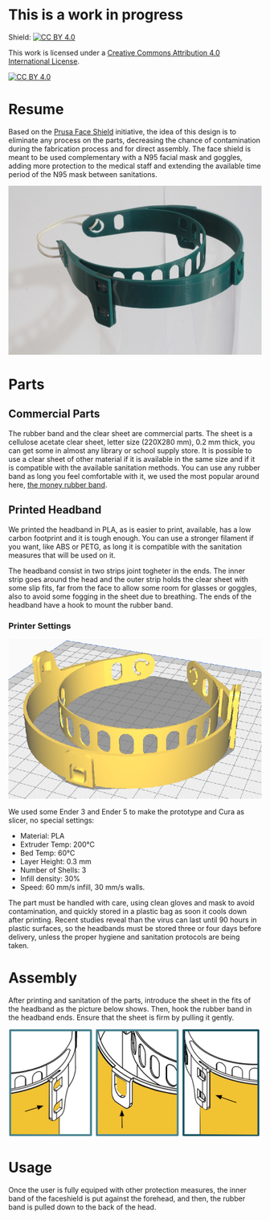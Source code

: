 # This is a work in progress

Shield: [![CC BY 4.0][cc-by-shield]][cc-by]

This work is licensed under a [Creative Commons Attribution 4.0 International
License][cc-by].

[![CC BY 4.0][cc-by-image]][cc-by]

[cc-by]: http://creativecommons.org/licenses/by/4.0/
[cc-by-image]: https://i.creativecommons.org/l/by/4.0/88x31.png
[cc-by-shield]: https://img.shields.io/badge/License-CC%20BY%204.0-lightgrey.svg

# Resume

Based on the [Prusa Face Shield](https://www.prusaprinters.org/prints/25857-protective-face-shield-rc3) initiative, the idea of this design is to eliminate any process on the parts, decreasing the chance of contamination during the fabrication process and for direct assembly. The face shield is meant to be used complementary with a N95 facial mask and goggles, adding more protection to the medical staff and extending the available time period of the N95 mask between sanitations.

![Printed prototype](/images/image1596.png)

# Parts

## Commercial Parts

The rubber band and the clear sheet are commercial parts. The sheet is a cellulose acetate clear sheet, letter size (220X280 mm), 0.2 mm thick, you can get some in almost any library or school supply store. It is possible to use a clear sheet of other material if it is available in the same size and if it is compatible with the available sanitation methods. You can use any rubber band as long you feel comfortable with it, we used the most popular around here, [the money rubber band](https://envato-shoebox-0.imgix.net/6ef5/6284-fc6f-11e2-9f2a-842b2b692e1a/Dollar+bills+tied+with+a+rubber+band.jpg?auto=compress%2Cformat&fit=max&mark=https%3A%2F%2Felements-assets.envato.com%2Fstatic%2Fwatermark2.png&markalign=center%2Cmiddle&markalpha=18&w=700&s=1d7993257e4dcf2818c1a83303ead3cc).

## Printed Headband

We printed the headband in PLA, as is easier to print, available, has a low carbon footprint and it is tough enough. You can use a stronger filament if you want, like ABS or PETG, as long it is compatible with the sanitation measures that will be used on it.

The headband consist in two strips joint togheter in the ends. The inner strip goes around the head and the outer strip holds the clear sheet with some slip fits, far from the face to allow some room for glasses or goggles, also to avoid some fogging in the sheet due to breathing. The ends of the headband have a hook to mount the rubber band.

### Printer Settings

![Part deployment on Cura](/images/curaset.png)

We used some Ender 3 and Ender 5 to make the prototype and Cura as slicer, no special settings:

- Material: PLA
- Extruder Temp: 200°C
- Bed Temp: 60°C
- Layer Height: 0.3 mm
- Number of Shells: 3
- Infill density: 30%
- Speed: 60 mm/s infill, 30 mm/s walls.

The part must be handled with care, using clean gloves and mask to avoid contamination, and quickly stored in a plastic bag as soon it cools down after printing. Recent studies reveal than the virus can last until 90 hours in plastic surfaces, so the headbands must be stored three or four days before delivery, unless the proper hygiene and sanitation protocols are being taken. 

# Assembly

After printing and sanitation of the parts, introduce the sheet in the fits of the headband as the picture below shows. Then, hook the rubber band in the headband ends. Ensure that the sheet is firm by pulling it gently.

![Slip Fits](/images/slipfits.png)


# Usage

Once the user is fully equiped with other protection measures, the inner band of the faceshield is put against the forehead, and then, the rubber band is pulled down to the back of the head.

